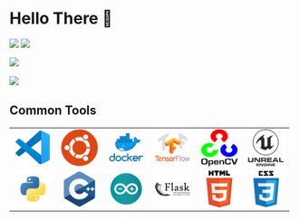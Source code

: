<h1 align="left"> Hello There 👋  </h1>

![](https://komarev.com/ghpvc/?username=OrientoNubo&style=flat-square) ![](https://img.shields.io/badge/Status-Sit%20quietly%20and%20meditate-blue?style=flat-square)

![](https://github-readme-stats.vercel.app/api?username=OrientoNubo&show_icons=true&count_private=true&hide_rank=false&hide=prs&bg_color=40,282246,5495D4&title_color=fff&text_color=fff&hide_border=true)

![](https://github-readme-stats.vercel.app/api/top-langs/?username=OrientoNubo&layout=compact&hide=javascript,css,scss&langs_count=4&bg_color=30,282246,5495D4&title_color=fff&text_color=fff&hide_border=true&card_width=445)


<h2>Common Tools</h2>

<table>
<tbody>
<tr>
<td align="center" width="16%">
<!-- <span><b><center>VS Code</center></b></span>  -->
<img height=60px src="https://github.com/github/explore/blob/main/topics/visual-studio-code/visual-studio-code.png"> 
</td>
<td align="center" width="16%">
<!-- <span><b><center>Ubuntu</center></b></span>  -->
<img height=65px src="https://github.com/github/explore/blob/main/topics/ubuntu/ubuntu.png"> 
</td>

<td align="center" width="16%">
<!-- <span><b><center>Docker</center></b></span>  -->
<img height=60px src="https://github.com/github/explore/blob/main/topics/docker/docker.png"> 
</td>

  

<td align="center" width="16%">
<!-- <span><b><center>TensorFlow</center></b></span>   -->
<img height=65px src="https://github.com/github/explore/blob/main/topics/tensorflow/tensorflow.png">
</td>

<td align="center" width="16%">
<!-- <span><b><center>OpenCV</center></b></span>  -->
<img height=65px src="https://github.com/github/explore/blob/main/topics/opencv/opencv.png"> 
</td>

<td align="center" width="16%">
<!-- <span><b><center>unreal</center></b></span> -->
<img height=65px src="https://github.com/github/explore/blob/main/topics/unreal-engine/unreal-engine.png">  
</td>
</tr>

<tr>
<td align="center" width="16%">
<!-- <span><b><center>Python</center></b></span>  -->
<img height=65px src="https://github.com/github/explore/blob/main/topics/python/python.png"> 
</td>

<td align="center" width="16%">
<!-- <span><b><center>cpp</center></b></span>  -->
<img height=65px src="https://github.com/github/explore/blob/main/topics/cpp/cpp.png"> 
</td>

<td align="center" width="16%">
<!-- <span><b><center>Arduino</center></b></span>  -->
<img height=60px src="https://github.com/github/explore/blob/main/topics/arduino/arduino.png"> 
</td>



<td align="center" width="16%">
<!-- <span><b><center>Flask</center></b></span>  -->
<img height=65px src="https://github.com/github/explore/blob/main/topics/flask/flask.png"> 
</td>

<td align="center" width="16%">
<!-- <span><b><center>HTML5</center></b></span>  -->
<img height=65px src="https://github.com/github/explore/blob/main/topics/html/html.png"> 
</td>

<td align="center" width="16%">
<!-- <span><b><center>CSS</center></b></span>  -->
<img height=65px src="https://github.com/github/explore/blob/main/topics/css/css.png"> 
</td>
</tr>

</tbody>
</table>

